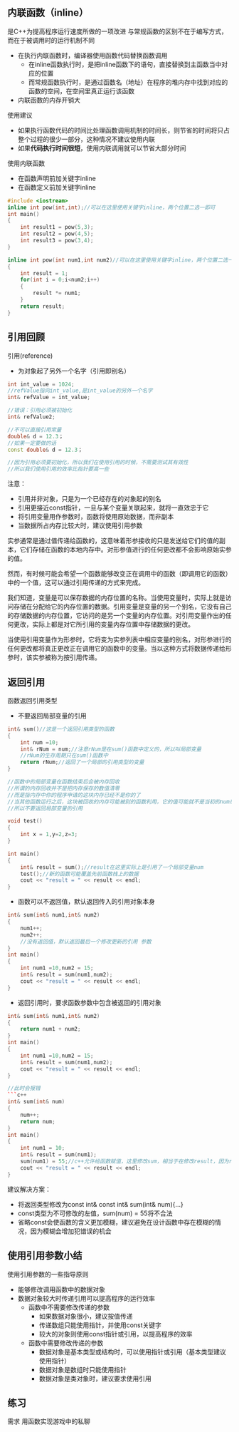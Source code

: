 ## 内联函数（inline）
是C++为提高程序运行速度所做的一项改进
与常规函数的区别不在于编写方式，而在于被调用时的运行机制不同
- 在执行内联函数时，编译器使用函数代码替换函数调用
  - 在inline函数执行时，是把inline函数下的语句，直接替换到主函数当中对应的位置
  - 而常规函数执行时，是通过函数名（地址）在程序的堆内存中找到对应的函数的空间，在空间里真正运行该函数
- 内联函数的内存开销大

使用建议
- 如果执行函数代码的时间比处理函数调用机制的时间长，则节省的时间将只占整个过程的很少一部分，这种情况不建议使用内联
- 如果**代码执行时间很短**，使用内联调用就可以节省大部分时间

使用内联函数
- 在函数声明前加关键字inline
- 在函数定义前加关键字inline

```c++
#include <iostream>
inline int pow(int,int);//可以在这里使用关键字inline，两个位置二选一即可
int main()
{
    int result1 = pow(5,3);
    int result2 = pow(4,5);
    int result3 = pow(3,4);
}

inline int pow(int num1,int num2)//可以在这里使用关键字inline，两个位置二选一即可
{
    int result = 1;
    for(int i = 0;i<num2;i++)
    {
        result *= num1;
    }
    return result;
}
```

## 引用回顾
引用(reference)
- 为对象起了另外一个名字（引用即别名）
```c++
int int_value = 1024;
//refValue指向int_value,是int_value的另外一个名字
int& refValue = int_value;

//错误：引用必须被初始化
int& refValue2;

//不可以直接引用常量
double& d = 12.3；
//如果一定要做的话
const double& d = 12.3；

//因为引用必须要初始化，所以我们在使用引用的时候，不需要测试其有效性
//所以我们使用引用的效率比指针要高一些

```

注意：
- 引用并非对象，只是为一个已经存在的对象起的别名
- 引用更接近const指针，一旦与某个变量关联起来，就将一直效忠于它
- 将引用变量用作参数时，函数将使用原始数据，而非副本
- 当数据所占内存比较大时，建议使用引用参数

实参通常是通过值传递给函数的，这意味着形参接收的只是发送给它们的值的副本，它们存储在函数的本地内存中。对形参值进行的任何更改都不会影响原始实参的值。

然而，有时候可能会希望一个函数能够改变正在调用中的函数（即调用它的函数）中的一个值，这可以通过引用传递的方式来完成。

我们知道，变量是可以保存数据的内存位置的名称。当使用变量时，实际上就是访问存储在分配给它的内存位置的数据。引用变量是变量的另一个别名，它没有自己的存储数据的内存位置，它访问的是另一个变量的内存位置。对引用变量作出的任何更改，实际上都是对它所引用的变量内存位置中存储数据的更改。

当使用引用变量作为形参时，它将变为实参列表中相应变量的别名，对形参进行的任何更改都将真正更改正在调用它的函数中的变量。当以这种方式将数据传递给形参时，该实参被称为按引用传递。

## 返回引用
函数返回引用类型
- 不要返回局部变量的引用
```c++
int& sum()//这是一个返回引用类型的函数
{
    int num =10;
    int& rNum = num;//注意rNum是在sum()函数中定义的，所以叫局部变量
    //rNum的生存周期只在sum()函数中
    return rNum;//返回了一个局部的引用类型的变量
}

//函数中的局部变量在函数结束后会被内存回收
//所谓的内存回收并不是把内存保存的数值清零
//而是指内存中你的程序申请的这块内存已经不是你的了
//当其他函数运行之后，这块被回收的内存可能被别的函数利用，它的值可能就不是当初的num局部变量了
//所以不要返回局部变量的引用

void test()
{
    int x = 1,y=2,z=3;
}

int main()
{
    int& result = sum();//result在这里实际上是引用了一个局部变量num
    test();//新的函数可能覆盖先前函数栈上的数据
    cout << "result = " << result << endl;
}
```
- 函数可以不返回值，默认返回传入的引用对象本身
```c++
int& sum(int& num1,int& num2)
{
    num1++;
    num2++;
    //没有返回值，默认返回最后一个修改更新的引用 参数
}
int main()
{
    int num1 =10,num2 = 15;
    int& result = sum(num1,num2);
    cout << "result = " << result << endl;
}
```
- 返回引用时，要求函数参数中包含被返回的引用对象
```c++
int& sum(int& num1,int& num2)
{
    return num1 + num2;
}
int main()
{
    int num1 =10,num2 = 15;
    int& result = sum(num1,num2);
    cout << "result = " << result << endl;
}

//此时会报错
```c++
int& sum(int& num)
{
    num++;
    return num;
}
int main()
{
    int num1 = 10;
    int& result = sum(num1);
    sum(num1) = 55;//c++允许给函数赋值，这里修改sum，相当于在修改result，因为result和sum是一个东西
    cout << "result = " << result << endl;
}
```
建议解决方案：
- 将返回类型修改为const int&
  const int& sum(int& num){...}
- const类型为不可修改的左值，sum(num) = 55将不合法
- 省略const会使函数的含义更加模糊，建议避免在设计函数中存在模糊的情况，因为模糊会增加犯错误的机会

## 使用引用参数小结
使用引用参数的一些指导原则
- 能够修改调用函数中的数据对象
- 数据对象较大时传递引用可以提高程序的运行效率
  - 函数中不需要修改传递的参数
    - 如果数据对象很小，建议按值传递
    - 传递数组只能使用指针，并使用const关键字
    - 较大的对象则使用const指针或引用，以提高程序的效率
  - 函数中需要修改传递的参数
    - 数据对象是基本类型或结构时，可以使用指针或引用（基本类型建议使用指针）
    - 数据对象是数组时只能使用指针
    - 数据对象是类对象时，建议要求使用引用


## 练习
需求
用函数实现游戏中的私聊

